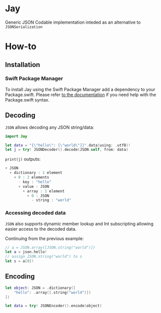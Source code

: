 # Jay

Generic JSON Codable implementation inteded as an alternative to `JSONSerialization`

# How-to

## Installation

### Swift Package Manager
To install Jay using the Swift Package Manager add a dependency to your Package.swift. Please refer [to the documentation](https://github.com/apple/swift-package-manager/tree/master/Documentation) if you need help with the Package.swift syntax.

## Decoding

`JSON` allows decoding any JSON string/data:

```swift
import Jay

let data = "{\"hello\": [\"world\"]}".data(using: .utf8)!
let j = try! JSONDecoder().decode(JSON.self, from: data)
```

`print(j)` outputs:

```swift
▿ JSON
  ▿ dictionary : 1 element
    ▿ 0 : 2 elements
      - key : "hello"
      ▿ value : JSON
        ▿ array : 1 element
          ▿ 0 : JSON
            - string : "world"
```

### Accessing decoded data

`JSON` also supports dynamic member lookup and Int subscripting allowing easier access to the decoded data.

Continuing from the previous example:

```swift
// a = JSON.array([JSON.string("world")])
let a = json.hello!
// assign JSON.string("world") to s
let s = a[0]!
```

## Encoding

```swift
let object: JSON = .dictionary([
    "hello": .array([.string("world")])
])

let data = try! JSONEncoder().encode(object)
```
